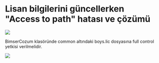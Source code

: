 # Lisan bilgilerini güncellerken "Access to path" hatası ve çözümü

![](https://docsbimser.blob.core.windows.net/imagecontainer/access%20to%20path%20hatası.png-1458bab4-f808-4e57-8f76-46e1f10d3ba1.png)

BimserCozum klasöründe common altındaki boys.lic dosyasına full control yetkisi verilmelidir.


![](https://docsbimser.blob.core.windows.net/imagecontainer/access%20to%20path%20solution-2a8d1d47-ef4b-4b0d-b187-9eb3c6fd4afc.png)

